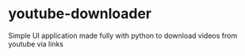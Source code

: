 # youtube-downloader
Simple UI application made fully with python to download videos from youtube via links
